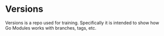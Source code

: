 # Versions

Versions is a repo used for training. Specifically it is intended to show how Go Modules works with branches, tags, etc.
